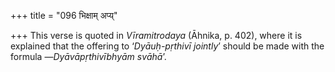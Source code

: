 +++
title = "096 भिक्षाम् अप्य्"

+++
This verse is quoted in *Vīramitrodaya* (Āhnika, p. 402), where it is
explained that the offering to ‘*Dyāuḥ-pṛthivī jointly*’ should be made
with the formula —*Dyāvāpṛthivībhyām svāhā*’.


